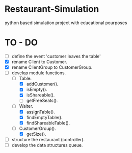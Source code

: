 # Restaurant-Simulation

python based simulation project with educational pourposes

# TO - DO
 - [ ] define the event 'customer leaves the table'
 - [x] rename Client to Customer.
 - [x] rename ClientGroup to CustomerGroup.
 - [ ] develop module functions.
	- [ ] Table.
		- [x] addCustomer().
		- [x] isEmpty().
		- [x] isShareable().
		- [ ] getFreeSeats().
	- [ ] Waiter.
		- [x] assignTable().
		- [x] findEmptyTable().
		- [x] findShareableTable().
	- [ ] CustomerGroup().
		- [x] getSize().
 - [ ] structure the restaurant (controller).
 - [ ] develop the data structures queue.
